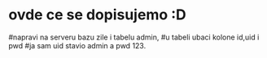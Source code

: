 # ovde ce se dopisujemo :D

#napravi na serveru bazu zile i tabelu admin,
#u tabeli ubaci kolone id,uid i pwd
#ja sam uid stavio admin a pwd 123.